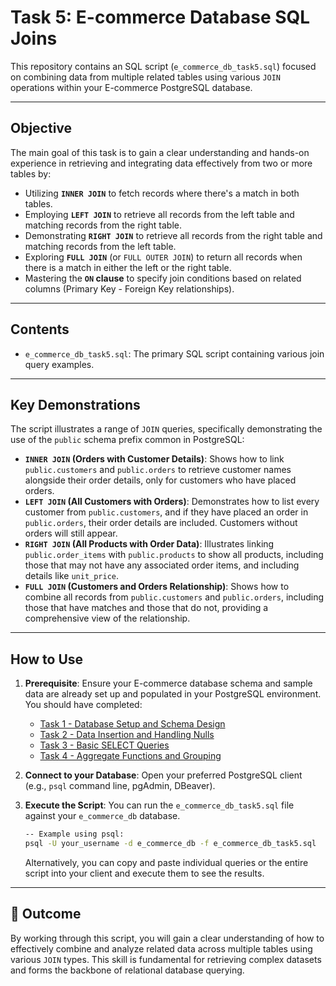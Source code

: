 
# Task 5: E-commerce Database SQL Joins

This repository contains an SQL script (`e_commerce_db_task5.sql`) focused on combining data from multiple related tables using various `JOIN` operations within your E-commerce PostgreSQL database.

---

## Objective

The main goal of this task is to gain a clear understanding and hands-on experience in retrieving and integrating data effectively from two or more tables by:
* Utilizing **`INNER JOIN`** to fetch records where there's a match in both tables.
* Employing **`LEFT JOIN`** to retrieve all records from the left table and matching records from the right table.
* Demonstrating **`RIGHT JOIN`** to retrieve all records from the right table and matching records from the left table.
* Exploring **`FULL JOIN`** (or `FULL OUTER JOIN`) to return all records when there is a match in either the left or the right table.
* Mastering the **`ON` clause** to specify join conditions based on related columns (Primary Key - Foreign Key relationships).

---

## Contents

* `e_commerce_db_task5.sql`: The primary SQL script containing various join query examples.

---

## Key Demonstrations

The script illustrates a range of `JOIN` queries, specifically demonstrating the use of the `public` schema prefix common in PostgreSQL:

* **`INNER JOIN` (Orders with Customer Details)**: Shows how to link `public.customers` and `public.orders` to retrieve customer names alongside their order details, only for customers who have placed orders.
* **`LEFT JOIN` (All Customers with Orders)**: Demonstrates how to list every customer from `public.customers`, and if they have placed an order in `public.orders`, their order details are included. Customers without orders will still appear.
* **`RIGHT JOIN` (All Products with Order Data)**: Illustrates linking `public.order_items` with `public.products` to show all products, including those that may not have any associated order items, and including details like `unit_price`.
* **`FULL JOIN` (Customers and Orders Relationship)**: Shows how to combine all records from `public.customers` and `public.orders`, including those that have matches and those that do not, providing a comprehensive view of the relationship.

---

## How to Use

1.  **Prerequisite**: Ensure your E-commerce database schema and sample data are already set up and populated in your PostgreSQL environment. You should have completed:
    * [Task 1 - Database Setup and Schema Design](https://github.com/sanjay-it-is/e-commerce-db)
    * [Task 2 - Data Insertion and Handling Nulls](https://github.com/sanjay-it-is/e-commerce-db_task2)
    * [Task 3 - Basic SELECT Queries](https://github.com/sanjay-it-is/e-commerce-db_task3)
    * [Task 4 - Aggregate Functions and Grouping](https://github.com/sanjay-it-is/e-commerce-db_task4)
2.  **Connect to your Database**: Open your preferred PostgreSQL client (e.g., `psql` command line, pgAdmin, DBeaver).
3.  **Execute the Script**: You can run the `e_commerce_db_task5.sql` file against your `e_commerce_db` database.

    ```bash
    -- Example using psql:
    psql -U your_username -d e_commerce_db -f e_commerce_db_task5.sql
    ```
    Alternatively, you can copy and paste individual queries or the entire script into your client and execute them to see the results.

---

## 📝 Outcome

By working through this script, you will gain a clear understanding of how to effectively combine and analyze related data across multiple tables using various `JOIN` types. This skill is fundamental for retrieving complex datasets and forms the backbone of relational database querying.
